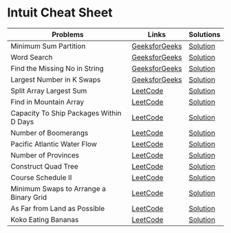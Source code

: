<h1>Intuit Cheat Sheet</h1>

<table>
 <thead>
   <th>Problems</th>
   <th>Links</th>
  <th>Solutions</th>
 </thead>
 <tr>
   <td>Minimum Sum Partition</td>
   <td><a href="https://practice.geeksforgeeks.org/problems/minimum-sum-partition3317/1/" target="_blank">GeeksforGeeks</a></td>
   <td><a href="https://github.com/SantoshKumarSingh64/6Companies30days/blob/main/Intuit/Minimum%20sum%20partition/CPPSolution.cpp" target="_blank">Solution</a></td>
  </tr>
 <tr>
   <td>Word Search</td>
   <td><a href="https://practice.geeksforgeeks.org/problems/word-search/1/" target="_blank">GeeksforGeeks</a></td>
   <td><a href="https://github.com/SantoshKumarSingh64/6Companies30days/blob/main/Intuit/Word%20Search/CPPSolution.cpp" target="_blank">Solution</a></td>
  </tr>
 <tr>
   <td>Find the Missing No in String</td>
   <td><a href="https://practice.geeksforgeeks.org/problems/find-the-missing-no-in-string/1/" target="_blank">GeeksforGeeks</a></td>
   <td><a href="https://github.com/SantoshKumarSingh64/6Companies30days/blob/main/Intuit/Find%20the%20missing%20no%20in%20string/CPPSolution.cpp" target="_blank">Solution</a></td>
  </tr>
 <tr>
   <td>Largest Number in K Swaps</td>
   <td><a href="https://practice.geeksforgeeks.org/problems/number-of-unique-paths5339/1/" target="_blank">GeeksforGeeks</a></td>
   <td><a href="https://github.com/SantoshKumarSingh64/6Companies30days/blob/main/Intuit/Largest%20number%20in%20K%20swaps/CPPSolution.cpp" target="_blank">Solution</a></td>
  </tr>
 <tr>
   <td>Split Array Largest Sum</td>
   <td><a href="https://leetcode.com/problems/split-array-largest-sum/" target="_blank">LeetCode</a></td>
   <td><a href="https://github.com/SantoshKumarSingh64/6Companies30days/blob/main/Intuit/Split%20Array%20Largest%20Sum/CPPSolution.cpp" target="_blank">Solution</a></td>
  </tr>
 <tr>
   <td>Find in Mountain Array</td>
   <td><a href="https://leetcode.com/problems/find-in-mountain-array/" target="_blank">LeetCode</a></td>
   <td><a href="https://github.com/SantoshKumarSingh64/6Companies30days/blob/main/Intuit/Find%20in%20Mountain%20Array/CPPSolution.cpp" target="_blank">Solution</a></td>
  </tr>
 <tr>
   <td>Capacity To Ship Packages Within D Days</td>
   <td><a href="https://leetcode.com/problems/capacity-to-ship-packages-within-d-days/" target="_blank">LeetCode</a></td>
   <td><a href="https://github.com/SantoshKumarSingh64/6Companies30days/tree/main/Intuit/Capacity%20To%20Ship%20Packages%20Within%20D%20Days" target="_blank">Solution</a></td>
  </tr>
 <tr>
   <td>Number of Boomerangs</td>
   <td><a href="https://leetcode.com/problems/number-of-boomerangs/" target="_blank">LeetCode</a></td>
   <td><a href="https://github.com/SantoshKumarSingh64/6Companies30days/blob/main/Intuit/Number%20of%20Boomerangs/CPPSolution.cpp" target="_blank">Solution</a></td>
  </tr>
 <tr>
   <td>Pacific Atlantic Water Flow</td>
   <td><a href="https://leetcode.com/problems/pacific-atlantic-water-flow/" target="_blank">LeetCode</a></td>
   <td><a href="https://github.com/SantoshKumarSingh64/6Companies30days/blob/main/Intuit/Pacific%20Atlantic%20Water%20Flow/CPPSolution.cpp" target="_blank">Solution</a></td>
  </tr>
 <tr>
   <td>Number of Provinces</td>
   <td><a href="https://leetcode.com/problems/number-of-provinces/" target="_blank">LeetCode</a></td>
   <td><a href="https://github.com/SantoshKumarSingh64/6Companies30days/blob/main/Intuit/Number%20of%20Provinces/CPPSolution.cpp" target="_blank">Solution</a></td>
  </tr>
 <tr>
   <td>Construct Quad Tree</td>
   <td><a href="https://leetcode.com/problems/construct-quad-tree/" target="_blank">LeetCode</a></td>
   <td><a href="https://github.com/SantoshKumarSingh64/6Companies30days/blob/main/Intuit/Construct%20Quad%20Tree/CPPSolution.cpp" target="_blank">Solution</a></td>
  </tr>
 <tr>
   <td>Course Schedule II</td>
   <td><a href="https://leetcode.com/problems/course-schedule-ii/" target="_blank">LeetCode</a></td>
   <td><a href="https://github.com/SantoshKumarSingh64/6Companies30days/blob/main/Intuit/Course%20Schedule%20II/CPPSolution.cpp" target="_blank">Solution</a></td>
  </tr>
 <tr>
   <td>Minimum Swaps to Arrange a Binary Grid</td>
   <td><a href="https://leetcode.com/problems/minimum-swaps-to-arrange-a-binary-grid/" target="_blank">LeetCode</a></td>
   <td><a href="https://github.com/SantoshKumarSingh64/6Companies30days/blob/main/Intuit/Minimum%20Swaps%20to%20Arrange%20a%20Binary%20Grid/CPPSolution.cpp" target="_blank">Solution</a></td>
  </tr>
 <tr>
   <td>As Far from Land as Possible</td>
   <td><a href="https://leetcode.com/problems/as-far-from-land-as-possible/" target="_blank">LeetCode</a></td>
   <td><a href="https://github.com/SantoshKumarSingh64/6Companies30days/blob/main/Intuit/As%20Far%20from%20Land%20as%20Possible/CPPSolution.cpp" target="_blank">Solution</a></td>
  </tr>
 <tr>
   <td>Koko Eating Bananas</td>
   <td><a href="https://leetcode.com/problems/koko-eating-bananas/" target="_blank">LeetCode</a></td>
   <td><a href="https://github.com/SantoshKumarSingh64/6Companies30days/blob/main/Intuit/Koko%20Eating%20Bananas/CPPSolution.cpp" target="_blank">Solution</a></td>
  </tr>
</table>
